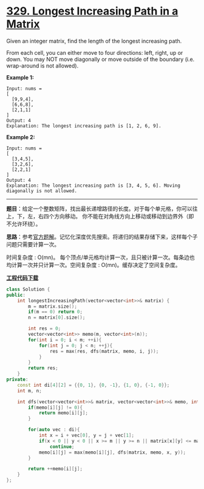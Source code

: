 # [329. Longest Increasing Path in a Matrix](https://leetcode.com/problems/longest-increasing-path-in-a-matrix/)

Given an integer matrix, find the length of the longest increasing path.

From each cell, you can either move to four directions: left, right, up or down. You may NOT move diagonally or move outside of the boundary (i.e. wrap-around is not allowed).

**Example 1:**

```
Input: nums =
[
  [9,9,4],
  [6,6,8],
  [2,1,1]
]
Output: 4
Explanation: The longest increasing path is [1, 2, 6, 9].
```

**Example 2:**

```
Input: nums =
[
  [3,4,5],
  [3,2,6],
  [2,2,1]
]
Output: 4
Explanation: The longest increasing path is [3, 4, 5, 6]. Moving diagonally is not allowed.
```

-----

**题目**：给定一个整数矩阵，找出最长递增路径的长度。对于每个单元格，你可以往上，下，左，右四个方向移动。 你不能在对角线方向上移动或移动到边界外（即不允许环绕）。

**思路**：参考[官方题解](https://leetcode-cn.com/problems/longest-increasing-path-in-a-matrix/solution/ju-zhen-zhong-de-zui-chang-di-zeng-lu-jing-by-leet/)。记忆化深度优先搜索。将递归的结果存储下来，这样每个子问题只需要计算一次。

时间复杂度 : O(mn)。 每个顶点/单元格均计算一次，且只被计算一次。每条边也均计算一次并只计算一次。空间复杂度 : O(mn)。缓存决定了空间复杂度。

[**工程代码下载**](https://github.com/shenkh/leetcode)

```cpp
class Solution {
public:
    int longestIncreasingPath(vector<vector<int>>& matrix) {
        m = matrix.size();
        if(m == 0) return 0;
        n = matrix[0].size();

        int res = 0;
        vector<vector<int>> memo(m, vector<int>(n));
        for(int i = 0; i < m; ++i){
            for(int j = 0; j < n; ++j){
                res = max(res, dfs(matrix, memo, i, j));
            }
        }
        return res;
    }
private:
    const int di[4][2] = {{0, 1}, {0, -1}, {1, 0}, {-1, 0}};
    int m, n;

    int dfs(vector<vector<int>>& matrix, vector<vector<int>>& memo, int i, int j){
        if(memo[i][j] != 0){
            return memo[i][j];
        }

        for(auto vec : di){
            int x = i + vec[0], y = j + vec[1];
            if(x < 0 || y < 0 || x >= m || y >= n || matrix[x][y] <= matrix[i][j])
                continue;
            memo[i][j] = max(memo[i][j], dfs(matrix, memo, x, y));
        }

        return ++memo[i][j];
    }
};
```
